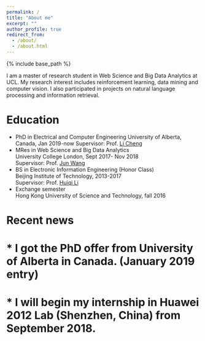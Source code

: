```yaml
---
permalink: /
title: "About me"
excerpt: ""
author_profile: true
redirect_from: 
  - /about/
  - /about.html
---
```


{% include base_path %}

I am a master of research student in Web Science and Big Data Analytics at UCL. My research interest includes reinforcement learning, data mining and computer vision. I also participated in projects on natural language processing and information retrieval.

Education
======
* PhD in Electrical and Computer Engineering
  University of Alberta, Canada, Jan 2019-now
  Supervisor: Prof. [Li Cheng](https://www.ece.ualberta.ca/~lcheng5/)
* MRes in Web Science and Big Data Analytics  
  University College London, Sept 2017- Nov 2018  
  Supervisor: Prof. [Jun Wang](http://www0.cs.ucl.ac.uk/staff/Jun.Wang/)
* BS in Electronic Information Engineering (Honor Class)  
  Beijing Institute of Technology, 2013-2017  
  Supervisor: Prof. [Huiqi Li](http://isc.bit.edu.cn/schools/iae/knowinprofessors10/113101.htm)
* Exchange semester  
  Hong Kong University of Science and Technology, fall 2016

<!--Publications
======
  <ul>{% for post in site.publications %}
    {% include archive-single-cv.html %}
  {% endfor %}</ul>
  
Talks
======
  <ul>{% for post in site.talks %}
    {% include archive-single-talk-cv.html %}
  {% endfor %}</ul> -->

Recent news
=====
# * I got the PhD offer from University of Alberta in Canada. (January 2019 entry)  
# * I will begin my internship in Huawei 2012 Lab (Shenzhen, China) from September 2018.
